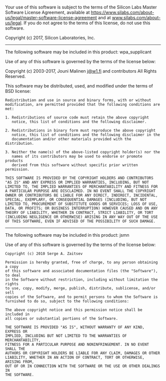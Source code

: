 Your use of this software is subject to the terms of the Silicon Labs Master Software License Agreement,
 available at https://www.silabs.com/about-us/legal/master-software-license-agreement 
 and at www.silabs.com/about-us/legal.
If you do not agree to the terms of this license, do not use this software.

Copyright (c) 2017, Silicon Laboratories, Inc.

-------------------------------------------------------------------------------
The following software may be included in this product: wpa_supplicant

Use of any of this software is governed by the terms of the license below: 

Copyright (c) 2003-2017, Jouni Malinen <j@w1.fi> and contributors
All Rights Reserved.


This software may be distributed, used, and modified under the terms of
BSD license:

    Redistribution and use in source and binary forms, with or without
    modification, are permitted provided that the following conditions are
    met:

    1. Redistributions of source code must retain the above copyright
       notice, this list of conditions and the following disclaimer.

    2. Redistributions in binary form must reproduce the above copyright
       notice, this list of conditions and the following disclaimer in the
       documentation and/or other materials provided with the distribution.

    3. Neither the name(s) of the above-listed copyright holder(s) nor the
       names of its contributors may be used to endorse or promote products
       derived from this software without specific prior written permission.

    THIS SOFTWARE IS PROVIDED BY THE COPYRIGHT HOLDERS AND CONTRIBUTORS
    "AS IS" AND ANY EXPRESS OR IMPLIED WARRANTIES, INCLUDING, BUT NOT
    LIMITED TO, THE IMPLIED WARRANTIES OF MERCHANTABILITY AND FITNESS FOR
    A PARTICULAR PURPOSE ARE DISCLAIMED. IN NO EVENT SHALL THE COPYRIGHT
    OWNER OR CONTRIBUTORS BE LIABLE FOR ANY DIRECT, INDIRECT, INCIDENTAL,
    SPECIAL, EXEMPLARY, OR CONSEQUENTIAL DAMAGES (INCLUDING, BUT NOT
    LIMITED TO, PROCUREMENT OF SUBSTITUTE GOODS OR SERVICES; LOSS OF USE,
    DATA, OR PROFITS; OR BUSINESS INTERRUPTION) HOWEVER CAUSED AND ON ANY
    THEORY OF LIABILITY, WHETHER IN CONTRACT, STRICT LIABILITY, OR TORT
    (INCLUDING NEGLIGENCE OR OTHERWISE) ARISING IN ANY WAY OUT OF THE USE
    OF THIS SOFTWARE, EVEN IF ADVISED OF THE POSSIBILITY OF SUCH DAMAGE.

-------------------------------------------------------------------------------
The following software may be included in this product: jsmn

Use of any of this software is governed by the terms of the license below: 

    Copyright (c) 2010 Serge A. Zaitsev

    Permission is hereby granted, free of charge, to any person obtaining a copy
    of this software and associated documentation files (the "Software"), to deal
    in the Software without restriction, including without limitation the rights
    to use, copy, modify, merge, publish, distribute, sublicense, and/or sell
    copies of the Software, and to permit persons to whom the Software is
    furnished to do so, subject to the following conditions:

    The above copyright notice and this permission notice shall be included in
    all copies or substantial portions of the Software.

    THE SOFTWARE IS PROVIDED "AS IS", WITHOUT WARRANTY OF ANY KIND, EXPRESS OR
    IMPLIED, INCLUDING BUT NOT LIMITED TO THE WARRANTIES OF MERCHANTABILITY,
    FITNESS FOR A PARTICULAR PURPOSE AND NONINFRINGEMENT. IN NO EVENT SHALL THE
    AUTHORS OR COPYRIGHT HOLDERS BE LIABLE FOR ANY CLAIM, DAMAGES OR OTHER
    LIABILITY, WHETHER IN AN ACTION OF CONTRACT, TORT OR OTHERWISE, ARISING FROM,
    OUT OF OR IN CONNECTION WITH THE SOFTWARE OR THE USE OR OTHER DEALINGS IN
    THE SOFTWARE.
